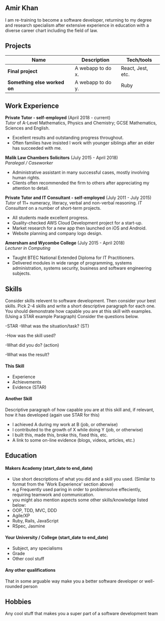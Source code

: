 ## Amir Khan

I am re-training to become a software developer, returning to my degree and research specialism after extensive experience in education with a diverse career chart including the field of law.

## Projects

| Name                         | Description       | Tech/tools        |
| ---------------------------- | ----------------- | ----------------- |
| **Final project**            | A webapp to do x. | React, Jest, etc. |
| **Something else worked on** | A webapp to do y. | Ruby              |

## Work Experience

**Private Tutor - self-employed** (April 2018 - current)  
_Tutor_ of A-Level Mathematics, Physics and Chemistry; GCSE Mathematics, Sciences and English.

- Excellent results and outstanding progress throughout.
- Often families have insisted I work with younger siblings after an elder has succeeded with me.

**Malik Law Chambers Solicitors** (July 2015 - April 2018)  
_Paralegal / Caseworker_

- Administrative assistant in many successful cases, mostly involving human rights.
- Clients often recommended the firm to others after appreciating my attention to detail.

**Private Tutor and IT Consultant - self-employed** (July 2011 - July 2015)  
_Tutor_ of 11+ numeracy, literacy, verbal and non-verbal reasoning.
_IT Consultant_ on a number of short-term projects.

- All students made excellent progress.
- Quality-checked AWS Cloud Development project for a start-up.
- Market research for a new app then launched on iOS and Android.
- Website planning and company logo design.

**Amersham and Wycombe College** (July 2015 - April 2018)  
_Lecturer in Computing_

- Taught BTEC National Extended Diploma for IT Practitioners.
- Delivered modules in wide range of programming, systems administration, systems security, business and software engineering subjects.


## Skills

Consider skills relevent to software development. Then consider your best skills. Pick 2-4 skills and write a short descriptive paragraph for each one. You should demonstrate how capable you are at this skill with examples.
(Using a STAR example Paragraph) Consider the questions below.

-STAR
-What was the situation/task? (ST)

-How was the skill used?

-What did you do? (action)

-What was the result?


#### This Skill

- Experience
- Achievements
- Evidence (STAR)

#### Another Skill

Descriptive paragraph of how capable you are at this skill and, if relevant, how it has developed (again use STAR for this)

- I achieved A during my work at B (job, or otherwise)
- I contributed to the growth of X while doing Y (job, or otherwise)
- I built this, made this, broke this, fixed this, etc.
- A link to some on-line evidence (blogs, videos, articles, etc.)

## Education

#### Makers Academy (start_date to end_date)
- Use short descriptions of what you did and a skill you used. (Similar to format from the 'Work Experience' section above)
- e.g Frequently used paring in order to problemsolve effeciently, requiring teamwork and communication.
- you might also mention aspects some other skills/knowledge listed below: 
- OOP, TDD, MVC, DDD
- Agile/XP
- Ruby, Rails, JavaScript
- RSpec, Jasmine

#### Your University / College (start_date to end_date)

- Subject, any specialisms
- Grade
- Other cool stuff

#### Any other qualifications

That in some arguable way make you a better software developer or well-rounded person

## Hobbies

Any cool stuff that makes you a super part of a software development team
